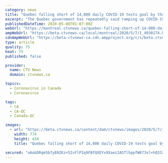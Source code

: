 ```yaml
---
category: news
title: "Quebec falling short of 14,000 daily COVID-19 tests goal by thousands"
excerpt: "The Quebec government has repeatedly said ramping up COVID-19 testing to 14,000 per day is key to getting the pandemic under control, but the actual number of tests administered is falling short."
publishedDateTime: 2020-05-08T01:07:00Z
webUrl: "https://montreal.ctvnews.ca/quebec-falling-short-of-14-000-daily-covid-19-tests-goal-by-thousands-1.4930174"
ampWebUrl: "https://beta.ctvnews.ca/local/montreal/2020/5/7/1_4930174.html"
cdnAmpWebUrl: "https://beta-ctvnews-ca.cdn.ampproject.org/c/s/beta.ctvnews.ca/local/montreal/2020/5/7/1_4930174.html"
type: article
quality: 75
heat: 75
published: false

provider:
  name: CTV News
  domain: ctvnews.ca

topics:
  - Coronavirus in Canada
  - Coronavirus

tags:
  - CA
  - CA-QC
  - Canada-QC

images:
  - url: "https://beta.ctvnews.ca/content/dam/ctvnews/images/2020/5/7/1_4930180.jpg?cache_timestamp=1588899894884"
    width: 774
    height: 434
    title: "Quebec falling short of 14,000 daily COVID-19 tests goal by thousands"

secured: "oAobDRqm5b7yB9ZKz+5IvFlPIq9FBfQXEYx9Xaez2A5TlhppfW873vl+hQ3325gsoAbDqikVUbg4PT9Tg1Xo0L38x01Dn+0MPerqOngDngxF05LPU5uPKwpPavSOwOeVUP9oOtKQ0CEjE1eQNF+sNUfd+oHWcHVIxB6E21Lu+D5mlg6ytPtjkhaPootTxXWnHV57U8ZIsuKthSmrYk84bL8tVlP2LRf/4VYVGycu/R08jdvdZVdlvJAyQtadkqUP+xQnxqMKVxHkUw4FSz8IgtamD3lUQU2ZYX3oXctfND19fd6ad5est90gILWnTR7qfn7fH/iRRELxOMImE8ap3k0KFIcyI+2Qg2boEQKoZtHE287cOxGqodf3Hkt3rp26NQZBVLUrFMJh9S+ipXD4qxWm9Etb4qZQxLaDPI4LN2anIjTys7gbhRi5aHY96M9UuI9zPO8uW6P9Nxc0zs4LM+kYrQZI++4sjcQKFx8gJ2E=;7UnFT+xl7joMVI56duWhlw=="
---
```



